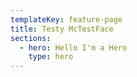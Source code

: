 ```yaml
---
templateKey: feature-page
title: Testy McTestFace
sections:
  - hero: Hello I'm a Hero
    type: hero
---
```


